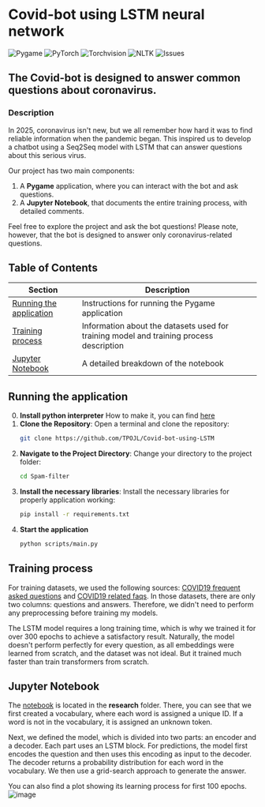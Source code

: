 # Covid-bot using LSTM neural network
![Pygame](https://img.shields.io/badge/Pygame-2.6.0-red)
![PyTorch](https://img.shields.io/badge/PyTorch-2.4.0-green)
![Torchvision](https://img.shields.io/badge/Torchvision-0.16.1-orange)
![NLTK](https://img.shields.io/badge/NLTK-3.7-blue)
![Issues](https://img.shields.io/github/issues/TPOJL/Covid-bot-using-LSTM)

## The Covid-bot is designed to answer common questions about coronavirus.

### Description
In 2025, coronavirus isn't new, but we all remember how hard it was to find reliable information when the pandemic began. This inspired us to develop a chatbot using a Seq2Seq model with LSTM that can answer questions about this serious virus.

Our project has two main components:
1. A **Pygame** application, where you can interact with the bot and ask questions.
2. A **Jupyter Notebook**, that documents the entire training process, with detailed comments.

Feel free to explore the project and ask the bot questions! Please note, however, that the bot is designed to answer only coronavirus-related questions.

## Table of Contents
| Section                      | Description                                                         |
|-------------------------------|---------------------------------------------------------------------|
| [Running the application](#running-the-application) | Instructions for running the Pygame application               |
| [Training process](#training-process)   | Information about the datasets used for training model and training process description      |
| [Jupyter Notebook](#jupyter-notebook)   | A detailed breakdown of the notebook |


## Running the application
0. **Install python interpreter** 
   How to make it, you can find [here](https://www.python.org/downloads/)
1. **Clone the Repository**:
   Open a terminal and clone the repository:
   ```bash
   git clone https://github.com/TPOJL/Covid-bot-using-LSTM
   ```
2. **Navigate to the Project Directory**:
   Change your directory to the project folder:
    ```bash
    cd Spam-filter
    ```
3. **Install the necessary libraries**:
   Install the necessary libraries for properly application working:
   ```bash
   pip install -r requirements.txt
   ```
4. **Start the application**
   ```bash
   python scripts/main.py
   ```

## Training process
For training datasets, we used the following sources: [COVID19 frequent asked questions](https://www.kaggle.com/datasets/narendrageek/covid19-frequent-asked-questions) and [COVID19 related faqs](https://www.kaggle.com/datasets/deepann/covid19-related-faqs). In those datasets, there are only two columns: questions and answers. Therefore, we didn't need to perform any preprocessing before training my models. 

The LSTM model requires a long training time, which is why we trained it for over 300 epochs to achieve a satisfactory result. Naturally, the model doesn't perform perfectly for every question, as all embeddings were learned from scratch, and the dataset was not ideal. But it trained much faster than train transformers from scratch.

## Jupyter Notebook
The [notebook](https://github.com/TPOJL/Covid-bot-using-LSTM/blob/main/Research.ipynb) is located in the **research** folder. There, you can see that we first created a vocabulary, where each word is assigned a unique ID. If a word is not in the vocabulary, it is assigned an unknown token.

Next, we defined the model, which is divided into two parts: an encoder and a decoder. Each part uses an LSTM block. For predictions, the model first encodes the question and then uses this encoding as input to the decoder. The decoder returns a probability distribution for each word in the vocabulary. We then use a grid-search approach to generate the answer.

You can also find a plot showing its learning process for first 100 epochs.
![image](https://github.com/user-attachments/assets/97345c1b-e6bb-4e20-a797-9d5e5bf736b9)


